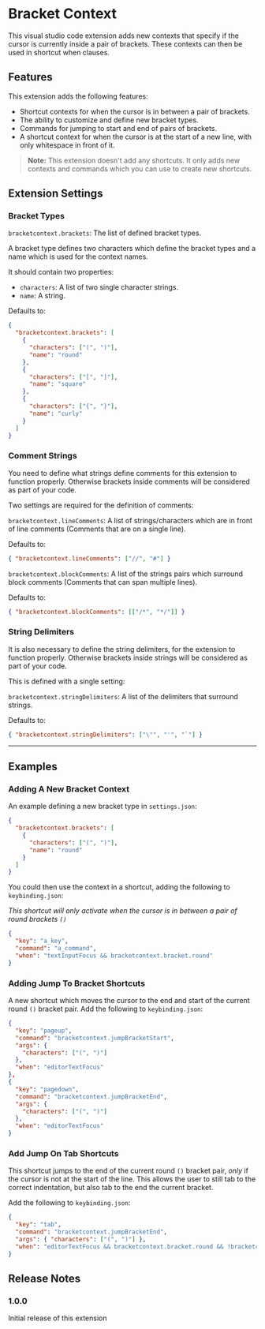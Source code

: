 # Bracket Context

This visual studio code extension adds new contexts that specify if the cursor is currently inside a pair of brackets.
These contexts can then be used in shortcut when clauses.

## Features

This extension adds the following features:

- Shortcut contexts for when the cursor is in between a pair of brackets.
- The ability to customize and define new bracket types.
- Commands for jumping to start and end of pairs of brackets.
- A shortcut context for when the cursor is at the start of a new line, with only whitespace in front of it.

> **Note:** This extension doesn't add any shortcuts. It only adds new contexts and commands which you can use to create new shortcuts.

## Extension Settings

### Bracket Types

`bracketcontext.brackets`: The list of defined bracket types.

A bracket type defines two characters which define the bracket types and a name which is used for the context names.

It should contain two properties:

- `characters`: A list of two single character strings.
- `name`: A string.

Defaults to:

```json
{
  "bracketcontext.brackets": [
    {
      "characters": ["(", ")"],
      "name": "round"
    },
    {
      "characters": ["[", "]"],
      "name": "square"
    },
    {
      "characters": ["{", "}"],
      "name": "curly"
    }
  ]
}
```

### Comment Strings

You need to define what strings define comments for this extension to function properly.
Otherwise brackets inside comments will be considered as part of your code.

Two settings are required for the definition of comments:

`bracketcontext.lineComments`: A list of strings/characters which are in front of line comments (Comments that are on a single line).

Defaults to:

```json
{ "bracketcontext.lineComments": ["//", "#"] }
```

`bracketcontext.blockComments`: A list of the strings pairs which surround block comments (Comments that can span multiple lines).

Defaults to:

```json
{ "bracketcontext.blockComments": [["/*", "*/"]] }
```

### String Delimiters

It is also necessary to define the string delimiters, for the extension to function properly.
Otherwise brackets inside strings will be considered as part of your code.

This is defined with a single setting:

`bracketcontext.stringDelimiters`: A list of the delimiters that surround strings.

Defaults to:

```json
{ "bracketcontext.stringDelimiters": ["\"", "'", "`"] }
```

---

## Examples

### Adding A New Bracket Context

An example defining a new bracket type in `settings.json`:

```json
{
  "bracketcontext.brackets": [
    {
      "characters": ["(", ")"],
      "name": "round"
    }
  ]
}
```

You could then use the context in a shortcut, adding the following to `keybinding.json`:

_This shortcut will only activate when the cursor is in between a pair of round brackets `()`_

```json
{
  "key": "a_key",
  "command": "a_command",
  "when": "textInputFocus && bracketcontext.bracket.round"
}
```

### Adding Jump To Bracket Shortcuts

A new shortcut which moves the cursor to the end and start of the current round `()` bracket pair.
Add the following to `keybinding.json`:

```json
{
  "key": "pageup",
  "command": "bracketcontext.jumpBracketStart",
  "args": {
    "characters": ["(", ")"]
  },
  "when": "editorTextFocus"
},
{
  "key": "pagedown",
  "command": "bracketcontext.jumpBracketEnd",
  "args": {
    "characters": ["(", ")"]
  },
  "when": "editorTextFocus"
}
```

### Add Jump On Tab Shortcuts

This shortcut jumps to the end of the current round `()` bracket pair, _only_ if the cursor is not at the start of the line.
This allows the user to still tab to the correct indentation, but also tab to the end the current bracket.

Add the following to `keybinding.json`:

```json
{
  "key": "tab",
  "command": "bracketcontext.jumpBracketEnd",
  "args": { "characters": ["(", ")"] },
  "when": "editorTextFocus && bracketcontext.bracket.round && !bracketcontext.cursorWhitespaceToLeft && !acceptSuggestionOnEnter"
}
```

## Release Notes

### 1.0.0

Initial release of this extension
